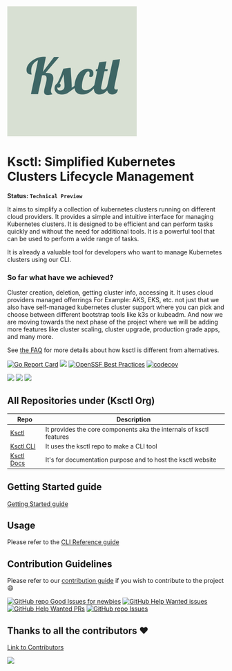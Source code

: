 ![CoverPage Social Media](./img/cover.svg)

# Ksctl: Simplified Kubernetes Clusters Lifecycle Management


**Status: `Technical Preview`**


It aims to simplify a collection of kubernetes clusters running on different cloud providers. It provides a simple and intuitive interface for managing Kubernetes clusters. It is designed to be efficient and can perform tasks quickly and without the need for additional tools. It is a powerful tool that can be used to perform a wide range of tasks. 

It is already a valuable tool for developers who want to manage Kubernetes clusters using our CLI.

### So far what have we achieved?
Cluster creation, deletion, getting cluster info, accessing it. It uses cloud providers managed offerrings For Example: AKS, EKS, etc. not just that we also have self-managed kubernetes cluster support where you can pick and choose between different bootstrap tools like k3s or kubeadm. And now we are moving towards the next phase of the project where we will be adding more features like cluster scaling, cluster upgrade, production grade apps, and many more.

See [the FAQ](#) for more details about how ksctl is different from alternatives.


[![Go Report Card](https://goreportcard.com/badge/github.com/ksctl/ksctl)](https://goreportcard.com/report/github.com/ksctl/ksctl) [![](https://pkg.go.dev/badge/github.com/ksctl/ksctl.svg)](https://pkg.go.dev/github.com/ksctl/ksctl) [![OpenSSF Best Practices](https://www.bestpractices.dev/projects/7469/badge)](https://www.bestpractices.dev/projects/7469) [![codecov](https://codecov.io/gh/ksctl/ksctl/branch/main/graph/badge.svg?token=QM61IOCPKC)](https://codecov.io/gh/ksctl/ksctl)

![](https://img.shields.io/github/license/ksctl/ksctl?style=for-the-badge) ![](https://img.shields.io/github/issues/ksctl/ksctl?style=for-the-badge) ![](https://img.shields.io/github/forks/ksctl/ksctl?style=for-the-badge) 


## All Repositories under (Ksctl Org)
Repo | Description
-|-
[Ksctl](https://github.com/ksctl/ksctl) | It provides the core components aka the internals of ksctl features
[Ksctl CLI](https://github.com/ksctl/cli) | It uses the ksctl repo to make a CLI tool
[Ksctl Docs](https://github.com/ksctl/docs) | It's for documentation purpose and to host the ksctl website

## Getting Started guide

[Getting Started guide](https://docs.ksctl.com/docs/getting-started/)

## Usage

Please refer to the [CLI Reference guide](https://docs.ksctl.com/docs/reference/cli/)

## Contribution Guidelines
Please refer to our [contribution guide](https://docs.ksctl.com/docs/contribution-guidelines/) if you wish to contribute to the project :smile:

[![GitHub repo Good Issues for newbies](https://img.shields.io/github/issues/ksctl/ksctl/good%20first%20issue?style=flat&logo=github&logoColor=green&label=Good%20First%20issues)](https://github.com/ksctl/ksctl/issues?q=is%3Aopen+is%3Aissue+label%3A%22good+first+issue%22) [![GitHub Help Wanted issues](https://img.shields.io/github/issues/ksctl/ksctl/help%20wanted?style=flat&logo=github&logoColor=b545d1&label=%22Help%20Wanted%22%20issues)](https://github.com/ksctl/ksctl/issues?q=is%3Aopen+is%3Aissue+label%3A%22help+wanted%22) [![GitHub Help Wanted PRs](https://img.shields.io/github/issues-pr/ksctl/ksctl/help%20wanted?style=flat&logo=github&logoColor=b545d1&label=%22Help%20Wanted%22%20PRs)](https://github.com/ksctl/ksctl/pulls?q=is%3Aopen+is%3Aissue+label%3A%22help+wanted%22) [![GitHub repo Issues](https://img.shields.io/github/issues/ksctl/ksctl?style=flat&logo=github&logoColor=red&label=Issues)](https://github.com/ksctl/ksctl/issues?q=is%3Aopen)

## Thanks to all the contributors ❤️
[Link to Contributors](https://github.com/ksctl/ksctl/graphs/contributors)

<a href="https://github.com/ksctl/ksctl/graphs/contributors">
	<img src="https://contrib.rocks/image?repo=ksctl/ksctl" />
</a>
